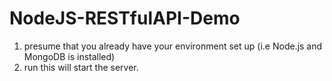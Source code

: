 # NodeJS-RESTfulAPI-Demo

1. presume that you already have your environment set up (i.e Node.js and MongoDB is installed)
2. run <npm run start> this will start the server.
